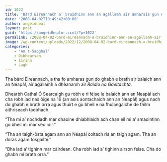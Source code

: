 ```yaml
---
id: 1022
title: 'Bàrd Èireannach a’ bruidhinn ann an agallamh air amharais gun do ghabh e brath air balaich ann an Neapàl'
date: '2008-04-02T10:49:42+00:00'
author: angeidheal
layout: post
guid: 'https://angeidhealur.scot/?p=1022'
permalink: /2008-04-02-bard-eireannach-a-bruidhinn-ann-an-agallamh-air-amharais-gun-do-ghabh-e-brath-air-balaich-ann-an-neapal/
image: /wp-content/uploads/2022/12/2008-04-02-bard-eireannach-a-bruidhinn-ann-an-agallamh-air-amharais-gun-do-ghabh-e-brath-air-balaich-ann-an-neapal.webp
categories:
    - 'An t-Saoghal'
    - Dibhearsan
    - Èirinn
    - Lagh
---
```


Tha bàrd Èireannach, a tha fo amharas gun do ghabh e brath air balaich ann an Neapàl, air agallamh a dhèanamh air *Raidio na Gaeltachta*.

Dhearbh Cathal Ó Searcaigh gu robh e ri fèise le balaich ann an Neapàl ach cha robh iad nas òige na 16 (an aois aontachaidh ann an Neapàl) agus nach do ghabh e brath orra agus thuirt e gu bheil e na fhulangaiche de fhilm aithriseach taobhach.

“Tha mi a’ nochdadh mar dhaoine dhiabhlaidh ach chan eil mi a’ smaointinn gu bheil mi mar seo idir.”

“Tha an taigh-òsta agam ann an Neapàl coltach ris an taigh agam. Tha an doras agam fosgailte.”

“Bha iad a’ tighinn mar càirdean. Cha robh iad a’ tighinn airson feise. Cha do ghabh mi brath orra.”